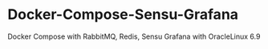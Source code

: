 # Docker-Compose-Sensu-Grafana
Docker Compose with RabbitMQ, Redis, Sensu Grafana with OracleLinux 6.9
